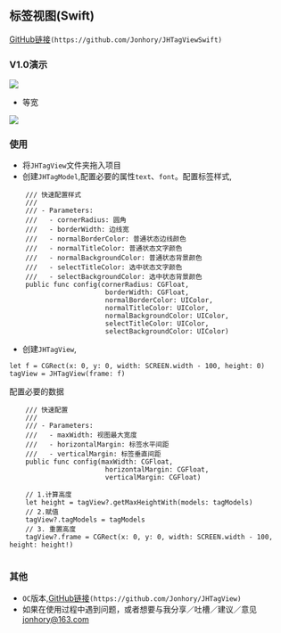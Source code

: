 ## 标签视图(Swift)

[GitHub链接](https://github.com/Jonhory/JHTagViewSwift)`(https://github.com/Jonhory/JHTagViewSwift)`

### V1.0演示

![](http://ww1.sinaimg.cn/large/c6a1cfeagy1ff95yr3jtij209y0i9q3n.jpg)

* 等宽

![](http://ww1.sinaimg.cn/large/c6a1cfeagy1ff9606vfp1j20a90idt9c.jpg)

### 使用

* 将`JHTagView`文件夹拖入项目
* 创建`JHTagModel`,配置必要的属性`text`、`font`。配置标签样式,

```
    /// 快速配置样式
    ///
    /// - Parameters:
    ///   - cornerRadius: 圆角
    ///   - borderWidth: 边线宽
    ///   - normalBorderColor: 普通状态边线颜色
    ///   - normalTitleColor: 普通状态文字颜色
    ///   - normalBackgroundColor: 普通状态背景颜色
    ///   - selectTitleColor: 选中状态文字颜色
    ///   - selectBackgroundColor: 选中状态背景颜色
    public func config(cornerRadius: CGFloat, 
					    borderWidth: CGFloat, 
					    normalBorderColor: UIColor, 
					    normalTitleColor: UIColor, 
					    normalBackgroundColor: UIColor, 
					    selectTitleColor: UIColor, 
					    selectBackgroundColor: UIColor)    
```

* 创建`JHTagView`,

```
let f = CGRect(x: 0, y: 0, width: SCREEN.width - 100, height: 0)
tagView = JHTagView(frame: f)
```

配置必要的数据

```
    /// 快速配置
    ///
    /// - Parameters:
    ///   - maxWidth: 视图最大宽度
    ///   - horizontalMargin: 标签水平间距
    ///   - verticalMargin: 标签垂直间距
    public func config(maxWidth: CGFloat, 
					    horizontalMargin: CGFloat, 
					    verticalMargin: CGFloat) 

```

```
	// 1.计算高度
	let height = tagView?.getMaxHeightWith(models: tagModels)
	// 2.赋值
	tagView?.tagModels = tagModels
	// 3. 重置高度
	tagView?.frame = CGRect(x: 0, y: 0, width: SCREEN.width - 100, height: height!)
        
```

### 其他

* `OC`版本,[GitHub链接](https://github.com/Jonhory/JHTagView)`(https://github.com/Jonhory/JHTagView)`
* 如果在使用过程中遇到问题，或者想要与我分享／吐槽／建议／意见<jonhory@163.com>


